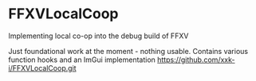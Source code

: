 # FFXVLocalCoop
Implementing local co-op into the debug build of FFXV

Just foundational work at the moment - nothing usable.
Contains various function hooks and an ImGui implementation
https://github.com/xxk-i/FFXVLocalCoop.git